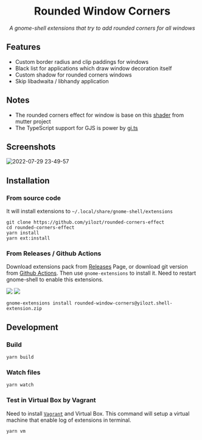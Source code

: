 <div align="center">
    <h1>Rounded Window Corners</h1>
    <!-- <img src="https://img.shields.io/badge/GET%20From-extensions.gnome.org-4A86CF?style=for-the-badge&logo=Gnome&logoColor=white" style="zoom:90%;"/> -->
    <p><i>A gnome-shell extensions that try to add rounded corners for all windows</i></p>
</div>

## Features

- Custom border radius and clip paddings for windows
- Black list for applications which draw window decoration itself
- Custom shadow for rounded corners windows
- Skip libadwaita / libhandy application

## Notes

- The rounded corners effect for window is base on this [shader](https://gitlab.gnome.org/GNOME/mutter/-/blob/main/src/compositor/meta-background-content.c#L138) from mutter project
- The TypeScript support for GJS is power by [gi.ts](https://gitlab.gnome.org/ewlsh/gi.ts)

## Screenshots

![2022-07-29 23-49-57](https://user-images.githubusercontent.com/32430186/181902857-d4d10740-82fe-4941-b064-d436b9ea7317.png)


## Installation

### From source code

It will install extensions to `~/.local/share/gnome-shell/extensions`

```
git clone https://github.com/yilozt/rounded-corners-effect
cd rounded-corners-effect
yarn install
yarn ext:install
```

### From Releases / Github Actions

Download extensions pack from [Releases](https://github.com/yilozt/rounded-window-corners/releases) Page, or download git version from [Github Actions](https://github.com/yilozt/rounded-window-corners/actions/workflows/pack.yml). Then use `gnome-extensions` to install it. Need to restart gnome-shell to enable this extensions.

[![](https://img.shields.io/github/v/release/yilozt/rounded-window-corners?style=flat-square)](https://github.com/yilozt/rounded-window-corners/releases) [![](https://img.shields.io/github/workflow/status/yilozt/rounded-window-corners/Pack%20extensions?style=flat-square)](https://github.com/yilozt/rounded-window-corners/actions/workflows/pack.yml)

```
gnome-extensions install rounded-window-corners@yilozt.shell-extension.zip
```

## Development

### Build

```
yarn build
```

### Watch files

```
yarn watch
```

### Test in Virtual Box by Vagrant

Need to install [`Vagrant`](https://github.com/hashicorp/vagrant) and Virtual Box. This command will setup a virtual machine that enable log of extensions in terminal.

```
yarn vm
```
